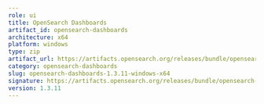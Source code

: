 ```yaml
---
role: ui
title: OpenSearch Dashboards
artifact_id: opensearch-dashboards
architecture: x64
platform: windows
type: zip
artifact_url: https://artifacts.opensearch.org/releases/bundle/opensearch-dashboards/1.3.11/opensearch-dashboards-1.3.11-windows-x64.zip
category: opensearch-dashboards
slug: opensearch-dashboards-1.3.11-windows-x64
signature: https://artifacts.opensearch.org/releases/bundle/opensearch-dashboards/1.3.11/opensearch-dashboards-1.3.11-windows-x64.zip.sig
version: 1.3.11
---
```


